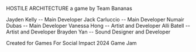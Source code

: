 HOSTILE ARCHITECTURE 
a game by Team Bananas

Jayden Kelly -- Main Developer
Jack Carluccio -- Main Developer
Numair Dubas -- Main Developer
Vanessa Hong -- Artist and Developer
Alli Batell -- Artist and Developer
Brayden Yan -- Sound Designer and Developer

Created for Games For Social Impact 2024 Game Jam 
